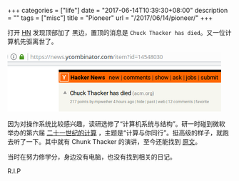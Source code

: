 +++
categories = ["life"]
date = "2017-06-14T10:39:30+08:00"
description = ""
tags = ["misc"]
title = "Pioneer"
url = "/2017/06/14/pioneer/"
+++

打开 [HN](https://news.ycombinator.com/item?id=14548030) 发现顶部加了
黑边，置顶的消息是 `Chuck Thacker has died`。又一位计算机先驱离世了。

![HN](/media/ct-died.png)

因为对操作系统比较感兴趣，读研选修了“计算机系统与结构”。研一时碰到微软
举办的第六届
[二十一世纪的计算](http://www.msra.cn/zh-cn/events/21centurycomputing.aspx)
，主题是“计算与你同行”。挺高级的样子，就跑去听了一下。其中就有 Chunk
Thacker 的演讲，至今还能找到
[原文](http://it.sohu.com/20041109/n222900397.shtml)。

当时在努力修学分，身边没有电脑，也没有找到相关的日记。

R.I.P

